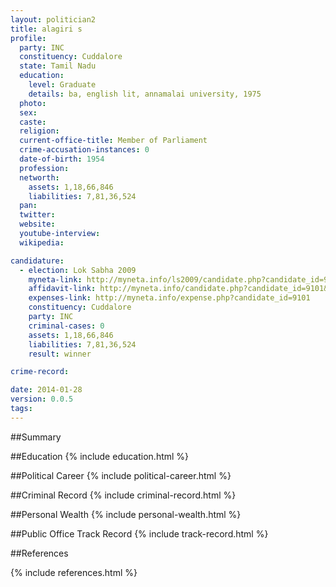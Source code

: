 ```yaml
---
layout: politician2
title: alagiri s
profile: 
  party: INC
  constituency: Cuddalore
  state: Tamil Nadu
  education: 
    level: Graduate
    details: ba, english lit, annamalai university, 1975
  photo: 
  sex: 
  caste: 
  religion: 
  current-office-title: Member of Parliament
  crime-accusation-instances: 0
  date-of-birth: 1954
  profession: 
  networth: 
    assets: 1,18,66,846
    liabilities: 7,81,36,524
  pan: 
  twitter: 
  website: 
  youtube-interview: 
  wikipedia: 

candidature: 
  - election: Lok Sabha 2009
    myneta-link: http://myneta.info/ls2009/candidate.php?candidate_id=9101
    affidavit-link: http://myneta.info/candidate.php?candidate_id=9101&scan=original
    expenses-link: http://myneta.info/expense.php?candidate_id=9101
    constituency: Cuddalore 
    party: INC
    criminal-cases: 0
    assets: 1,18,66,846
    liabilities: 7,81,36,524
    result: winner 

crime-record: 

date: 2014-01-28
version: 0.0.5
tags: 
---
```

##Summary


##Education
{% include education.html %}


##Political Career
{% include political-career.html %}


##Criminal Record
{% include criminal-record.html %}


##Personal Wealth
{% include personal-wealth.html %}


##Public Office Track Record
{% include track-record.html %}


##References


{% include references.html %}